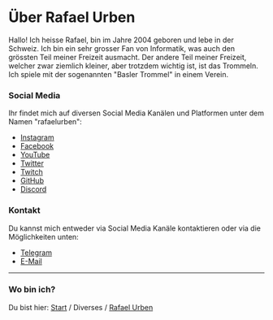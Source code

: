 # Über Rafael Urben

Hallo! Ich heisse Rafael, bin im Jahre 2004 geboren und lebe in der Schweiz.
Ich bin ein sehr grosser Fan von Informatik, was auch den grössten Teil meiner Freizeit ausmacht.
Der andere Teil meiner Freizeit, welcher zwar ziemlich kleiner, aber trotzdem wichtig ist, ist das Trommeln.
Ich spiele mit der sogenannten "Basler Trommel" in einem Verein.

### Social Media

Ihr findet mich auf diversen Social Media Kanälen und Platformen unter dem Namen "rafaelurben":

-   [Instagram](https://instagram.com/rafaelurben)
-   [Facebook](https://facebook.com/rafaelurben)
-   [YouTube](https://www.youtube.com/channel/UCz2S-3uW7-B9Dh6YdX9PeLg)
-   [Twitter](https://twitter.com/rafaelurben)
-   [Twitch](https://twitch.tv/rafaelurben)
-   [GitHub](https://github.com/rafaelurben)
-   [Discord](https://rebrand.ly/RUdiscord)

### Kontakt

Du kannst mich entweder via Social Media Kanäle kontaktieren oder via die Möglichkeiten unten:

-   [Telegram](https://t.me/rafaelurben)
-   [E-Mail](mailto:rafaelurben@protonmail.ch)

* * *

### Wo bin ich?

Du bist hier: [Start](/) / Diverses / [Rafael Urben](/diverses/rafaelurben/)
